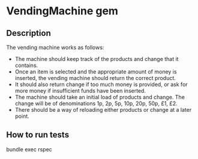 # VendingMachine gem

## Description

The vending machine works as follows:

- The machine should keep track of the products and change that it contains.
- Once an item is selected and the appropriate amount of money is inserted, the vending machine should return the correct product.
- It should also return change if too much money is provided, or ask for more money if insufficient funds have been inserted.
- The machine should take an initial load of products and change. The change will be of denominations 1p, 2p, 5p, 10p, 20p, 50p, £1, £2.
- There should be a way of reloading either products or change at a later point.

## How to run tests

bundle exec rspec
